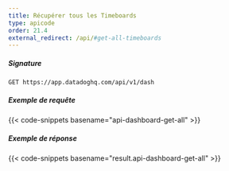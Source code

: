 ```yaml
---
title: Récupérer tous les Timeboards
type: apicode
order: 21.4
external_redirect: /api/#get-all-timeboards
---
```


##### Signature
`GET https://app.datadoghq.com/api/v1/dash`
##### Exemple de requête
{{< code-snippets basename="api-dashboard-get-all" >}}
##### Exemple de réponse
{{< code-snippets basename="result.api-dashboard-get-all" >}}